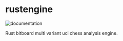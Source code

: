 # rustengine

![documentation](https://docs.rs/rustengine/badge.svg)

Rust bitboard multi variant uci chess analysis engine.

